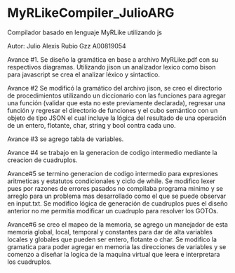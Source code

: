 # MyRLikeCompiler_JulioARG
Compilador basado en lenguaje MyRLike utilizando js

Autor: 
    Julio Alexis Rubio Gzz
    A00819054

Avance #1. Se diseño la gramática en base a archivo MyRLike.pdf con su respectivos diagramas. Utilizando jison un analizador lexico como bison para javascript se crea el analizar léxico y sintactico.

Avance #2 Se modificó la gramático del archivo jison, se creo el directorio de procedimientos utilizando un diccionario con las funciones para agregar una función (validar que esta no este previamente declarada), regresar una función y regresar el directorio de funciones y el cubo semántico con un objeto de tipo JSON el cual incluye la lógica del resultado de una operación de un entero, flotante, char, string y bool contra cada uno. 

Avance #3 se agrego tabla de variables.

Avance #4 se trabajo en la generacion de codigo intermedio mediante la creacion de cuadruplos.

Avance#5 se termino generacion de codigo intermedio para expresiones aritmeticas y estatutos condicionales y ciclo de while. Se modifico lexer pues por razones de errores pasados no compilaba programa minimo y se arreglo para un problema mas desarrollado como el que se puede observar en input.txt. Se modifico lógica de generación de cuadruplos pues el diseño anterior no me permitia modificar un cuadruplo para resolver los GOTOs.

Avance#6 se creo el mapeo de la memoria, se agrego un manejador de esta memoria global, local, temporal y constantes para dar de alta variables locales y globales que pueden ser entero, flotante o char. Se modifico la gramatica para poder agregar en memoria las direcciones de variables y se comenzo a diseñar la logica de la maquina virtual que leera e interpretara los cuadruplos.
